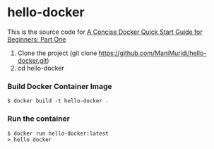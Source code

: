 # hello-docker

This is the source code for [A Concise Docker Quick Start Guide for Beginners: Part One](https://blog.manimuridi.com/2020/09/28/a-concise-docker-quick-start-guide-for-beginners-part-one/)

1. Clone the project (git clone https://github.com/ManiMuridi/hello-docker.git)
2. cd hello-docker

### Build Docker Container Image
```console
$ docker build -t hello-docker .
```

### Run the container
```console
$ docker run hello-docker:latest
> hello docker
```
